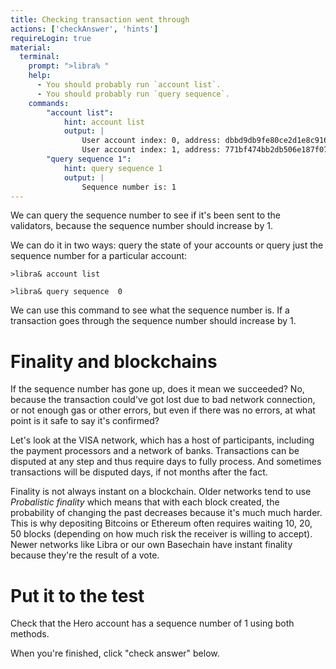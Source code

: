 ```yaml
---
title: Checking transaction went through
actions: ['checkAnswer', 'hints']
requireLogin: true
material:
  terminal:
    prompt: ">libra% "
    help:
      - You should probably run `account list`.
      - You should probably run `query sequence`.
    commands:
        "account list":
            hint: account list
            output: |
                User account index: 0, address: dbbd9db9fe80ce2d1e8c9166bdda2dfc6c2defe25042e11e14958d64604cfd82, sequence number: 0, status: Local
                User account index: 1, address: 771bf474bb2db506e187f0756b464a3e28896efa2516867ea001187d7c174066, sequence number: 1, status: Local
        "query sequence 1":
            hint: query sequence 1
            output: |
                Sequence number is: 1
---
```


We can query the sequence number to see if it's been sent to the validators, because the sequence number should increase by 1. 

We can do it in two ways: query the state of your accounts or query just the sequence number for a particular account:

```
>libra& account list
```

```
>libra& query sequence  0
```

We can use this command to see what the sequence number is. If a transaction goes through the sequence number should increase by 1.

# Finality and blockchains

If the sequence number has gone up, does it mean we succeeded? No, because the transaction could've got lost due to bad network connection, or not enough gas or other errors, but even if there was no errors, at what point is it safe to say it's confirmed?

Let's look at the VISA network, which has a host of participants, including the payment processors and a network of banks. Transactions can be disputed at any step and thus require days to fully process. And sometimes transactions will be disputed days, if not months after the fact.

Finality is not always instant on a blockchain. Older networks tend to use *Probalistic finality* which means that with each block created, the probability of changing the past decreases because it's much much harder. This is why depositing Bitcoins or Ethereum often requires waiting 10, 20, 50 blocks (depending on how much risk the receiver is willing to accept). Newer networks like Libra or our own Basechain have instant finality because they're the result of a vote.

# Put it to the test

Check that the Hero account has a sequence number of 1 using both methods.

When you're finished, click "check answer" below. 
